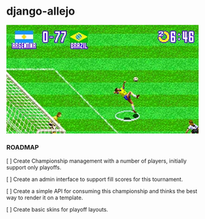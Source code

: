 django-allejo
=============

![allejo](/allejo.jpg "django-allejo")


### ROADMAP


[ ] Create Championship management with a number of players, initially support only playoffs.

[ ] Create an admin interface to support fill scores for this tournament.

[ ] Create a simple API for consuming this championship and thinks the best way to render it on a template.

[ ] Create basic skins for playoff layouts.
